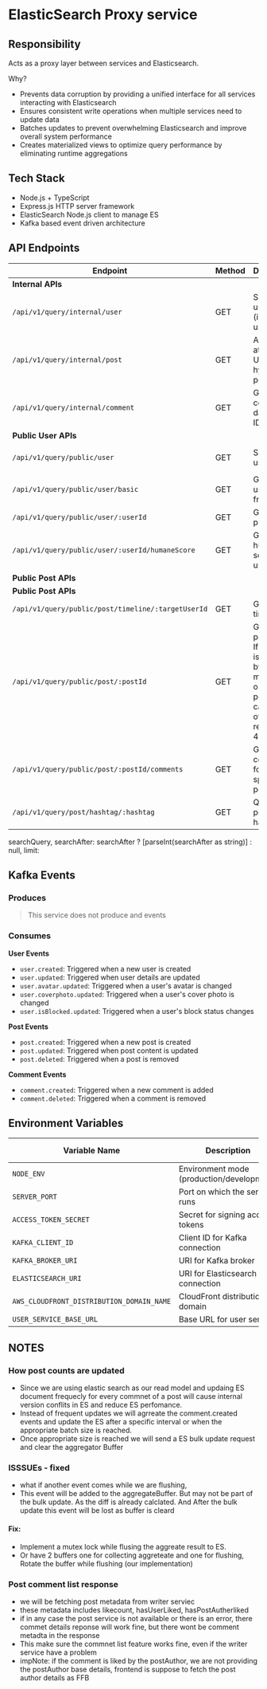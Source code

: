 # ElasticSearch Proxy service

## Responsibility

Acts as a proxy layer between services and Elasticsearch.

Why?

-  Prevents data corruption by providing a unified interface for all services interacting with Elasticsearch
-  Ensures consistent write operations when multiple services need to update data
-  Batches updates to prevent overwhelming Elasticsearch and improve overall system performance
-  Creates materialized views to optimize query performance by eliminating runtime aggregations

## Tech Stack

-  Node.js + TypeScript
-  Express.js HTTP server framework
-  ElasticSearch Node.js client to manage ES
-  Kafka based event driven architecture

## API Endpoints

| Endpoint                                           | Method | Description                                                                                                                        | Authentication | Parameters                                                             |
| -------------------------------------------------- | ------ | ---------------------------------------------------------------------------------------------------------------------------------- | -------------- | ---------------------------------------------------------------------- |
| **Internal APIs**                                  |
| `/api/v1/query/internal/user`                      | GET    | Search for users (internal use)                                                                                                    | No             | **Query**: `searchQuery`, `page?=1`, `limit?=10`                       |
| `/api/v1/query/internal/post`                      | GET    | Author + attachment URL hydrated post details                                                                                      | No             | **Query**: `postId`: (comma separated) , `noAuthorHydration?`: integer |
| `/api/v1/query/internal/comment`                   | GET    | Get comment data from IDs                                                                                                          | No             | **Query**: `commentId` (comma separated)                               |
| **Public User APIs**                               |
| `/api/v1/query/public/user`                        | GET    | Search for users                                                                                                                   | No             | **Query**: `searchQuery`, `searchAfter?=null`, `limit?=10`             |
| `/api/v1/query/public/user/basic`                  | GET    | Get basic user details from IDs                                                                                                    | No             | **Query**: `userIds` (comma separated)                                 |
| `/api/v1/query/public/user/:userId`                | GET    | Get user profile                                                                                                                   | No             |                                                                        |
| `/api/v1/query/public/user/:userId/humaneScore`    | GET    | Get humane score for a user                                                                                                        | No             |                                                                        |
| **Public Post APIs**                               |
| **Public Post APIs**                               |
| `/api/v1/query/public/post/timeline/:targetUserId` | GET    | Get user timeline                                                                                                                  | Yes            | **Query**: `from?=null`, `limit?=10`                                   |
| `/api/v1/query/public/post/:postId`                | GET    | Get full post details <br> If the post is flagged by moderation, only the post author can view it; others will receive a 404 error | Optional       | **Query**: `from?=null`, `limit?=10`                                   |
| `/api/v1/query/public/post/:postId/comments`       | GET    | Get comments for a specific post                                                                                                   | Optional       | **Query**: `from?=null`, `limit?=10`                                   |
| `/api/v1/query/post/hashtag/:hashtag`              | GET    | Query posts by hashtag                                                                                                             | No             | **Query**: `from?=null`, `limit?=10`                                   |

searchQuery,
searchAfter: searchAfter ? [parseInt(searchAfter as string)] : null,
limit:

## Kafka Events

### Produces

> This service does not produce and events

### Consumes

**User Events**

-  `user.created`: Triggered when a new user is created
-  `user.updated`: Triggered when user details are updated
-  `user.avatar.updated`: Triggered when a user's avatar is changed
-  `user.coverphoto.updated`: Triggered when a user's cover photo is changed
-  `user.isBlocked.updated`: Triggered when a user's block status changes

**Post Events**

-  `post.created`: Triggered when a new post is created
-  `post.updated`: Triggered when post content is updated
-  `post.deleted`: Triggered when a post is removed

**Comment Events**

-  `comment.created`: Triggered when a new comment is added
-  `comment.deleted`: Triggered when a comment is removed

## Environment Variables

| Variable Name                             | Description                               | Default Value |
| ----------------------------------------- | ----------------------------------------- | ------------- |
| `NODE_ENV`                                | Environment mode (production/development) | -             |
| `SERVER_PORT`                             | Port on which the service runs            | `3000`        |
| `ACCESS_TOKEN_SECRET`                     | Secret for signing access tokens          | -             |
| `KAFKA_CLIENT_ID`                         | Client ID for Kafka connection            | -             |
| `KAFKA_BROKER_URI`                        | URI for Kafka broker                      | -             |
| `ELASTICSEARCH_URI`                       | URI for Elasticsearch connection          | -             |
| `AWS_CLOUDFRONT_DISTRIBUTION_DOMAIN_NAME` | CloudFront distribution domain            | -             |
| `USER_SERVICE_BASE_URL`                   | Base URL for user service                 | -             |

## NOTES

### How post counts are updated

-  Since we are using elastic search as our read model and updaing ES document frequecly for every commnet of a post will cause internal version conflits in ES and reduce ES perfomance.
-  Instead of frequent updates we will agrreate the comment.created events and update the ES after a specific interval or when the appropriate batch size is reached.
-  Once appropriate size is reached we will send a ES bulk update request and clear the aggregator Buffer

### ISSSUEs - fixed

-  what if another event comes while we are flushing,
-  This event will be added to the aggregateBuffer. But may not be part of the bulk update. As the diff is already calclated. And After the bulk update this event will be lost as buffer is cleard

#### Fix:

-  Implement a mutex lock while flusing the aggreate result to ES.
-  Or have 2 buffers one for collecting aggreteate and one for flushing, Rotate the buffer while flushing (our implementation)

### Post comment list response

-  we will be fetching post metadata from writer serviec
-  these metadata includes likecount, hasUserLiked, hasPostAutherliked
-  if in any case the post service is not available or there is an error, there commet details reponse will work fine, but there wont be comment metadta in the response
-  This make sure the commnet list feature works fine, even if the writer service have a problem
-  impNote: if the comment is liked by the postAuthor, we are not providing the postAuthor base details, frontend is suppose to fetch the post author details as FFB
